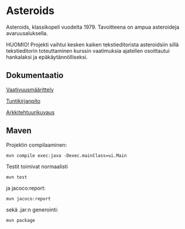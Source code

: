 # Asteroids
Asteroids, klassikopeli vuodelta 1979. Tavoitteena on ampua asteroideja avaruusaluksella. 

HUOMIO! Projekti vaihtui kesken kaiken tekstieditorista asteroidsiin sillä tekstieditorin toteuttaminen kurssin vaatimuksia ajatellen osoittautui hankalaksi ja epäkäytännölliseksi.
## Dokumentaatio
[Vaativuusmäärittely](https://github.com/mancato/otm-harjoitustyo/blob/master/dokumentaatio/vaativuusmaarittely.md)

[Tuntikirjanpito](https://github.com/mancato/otm-harjoitustyo/blob/master/dokumentaatio/tuntikirjanpito.md)

[Arkkitehtuurikuvaus](https://github.com/mancato/otm-harjoitustyo/blob/master/dokumentaatio/arkkitehuuri.md)

## Maven
Projektin compilaaminen:
```
mvn compile exec:java -Dexec.mainClass=ui.Main

```
Testit toimivat normaalisti
```
mvn test
```
ja jacoco:report:
```
mvn jacoco:report
```
sekä .jar:n generointi:
```
mvn package

